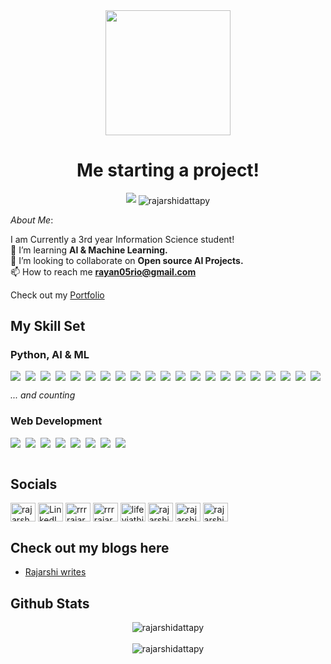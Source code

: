   

<div  id="header"  align="center">

<img  src="https://64.media.tumblr.com/b82973324ac774fa3d31ea47545b15f0/tumblr_ng63otN1Nc1rx9nz2o1_500.gifv"  width="200"/>

</div>

<h1  align="center"> Me starting a project! </h1>

<p  align="center">

<p  align="center">

<img  src="https://readme-typing-svg.demolab.com/?lines=Hi👋, I'm Rajarshi Datta; 🧑‍💻 A Full Stack ML Developer; CP and Open-Source ❣️; Designer🎨 :D;&font=Fira%20Code&center=true&width=380&height=50&duration=4000&pause=1000">

<img  src="https://komarev.com/ghpvc/?username=rajarshidattapy&label=Profile%20views&color=0e75b6&style=flat" alt="rajarshidattapy"  align="center"/>
</p>

*About Me*:<br>

I am Currently a 3rd year Information Science student!<br>
🌱 I’m learning <b>AI & Machine Learning.</b><br>
👯 I’m looking to collaborate on <b>Open source AI Projects.</b><br>
📫 How to reach me <b>rayan05rio@gmail.com</b><br>

Check out my [Portfolio](https://rajarshidatta.vercel.app/)

## My Skill Set
### **Python, AI & ML**

<div style="display: flex; flex-wrap: wrap; gap: 8px;">

<img src="https://img.shields.io/badge/-Python-3776AB?logo=python&logoColor=white&style=for-the-badge&logoWidth=50">
<img src="https://img.shields.io/badge/-TensorFlow-FF6F00?logo=tensorflow&logoColor=white&style=for-the-badge&logoWidth=50">
<img src="https://img.shields.io/badge/-PyTorch-EE4C2C?logo=pytorch&logoColor=white&style=for-the-badge&logoWidth=50">
<img src="https://img.shields.io/badge/-Keras-D00000?logo=keras&logoColor=white&style=for-the-badge&logoWidth=50">
<img src="https://img.shields.io/badge/-Numpy-013243?logo=numpy&logoColor=white&style=for-the-badge&logoWidth=50">
<img src="https://img.shields.io/badge/-Pandas-150458?logo=pandas&logoColor=white&style=for-the-badge&logoWidth=50">
<img src="https://img.shields.io/badge/-Matplotlib-11557C?logo=python&logoColor=white&style=for-the-badge&logoWidth=50">
<img src="https://img.shields.io/badge/-Seaborn-4C4C4C?logo=python&logoColor=white&style=for-the-badge&logoWidth=50">
<img src="https://img.shields.io/badge/-HuggingFace-FFD700?logo=huggingface&logoColor=black&style=for-the-badge&logoWidth=50">
<img src="https://img.shields.io/badge/-ResNet-8E44AD?logo=python&logoColor=white&style=for-the-badge&logoWidth=50">
<img src="https://img.shields.io/badge/-InceptionNet-2ECC71?logo=python&logoColor=white&style=for-the-badge&logoWidth=50">
<img src="https://img.shields.io/badge/-MobileNet-3498DB?logo=python&logoColor=white&style=for-the-badge&logoWidth=50">
<img src="https://img.shields.io/badge/-GAN-FFA500?logo=python&logoColor=white&style=for-the-badge&logoWidth=50">
<img src="https://img.shields.io/badge/-DCGAN-2ECC71?logo=python&logoColor=white&style=for-the-badge&logoWidth=50">
<img src="https://img.shields.io/badge/-cGAN-FFC300?logo=python&logoColor=white&style=for-the-badge&logoWidth=50">
<img src="https://img.shields.io/badge/-StyleGAN-8E44AD?logo=python&logoColor=white&style=for-the-badge&logoWidth=50">
<img src="https://img.shields.io/badge/-VAE-3498DB?logo=python&logoColor=white&style=for-the-badge&logoWidth=50">
<img src="https://img.shields.io/badge/-YOLO-3E8E41?logo=python&logoColor=white&style=for-the-badge&logoWidth=50">
<img src="https://img.shields.io/badge/-OpenCV-5C3EE8?logo=opencv&logoColor=white&style=for-the-badge&logoWidth=50">
<img src="https://img.shields.io/badge/-LangChain-FF6F00?logo=python&logoColor=white&style=for-the-badge&logoWidth=50">
<img src="https://img.shields.io/badge/-Transformers-FFD700?logo=huggingface&logoColor=black&style=for-the-badge&logoWidth=50">

</div>

<p><em>... and counting</em></p>


### **Web Development**

<div style="display: flex; flex-wrap: wrap; gap: 8px;">

<img src="https://img.shields.io/badge/-HTML5-E34F26?logo=html5&logoColor=white&style=for-the-badge&logoWidth=50">
<img src="https://img.shields.io/badge/-CSS3-1572B6?logo=css3&logoColor=white&style=for-the-badge&logoWidth=50">
<img src="https://img.shields.io/badge/-JavaScript-F7DF1E?logo=javascript&logoColor=black&style=for-the-badge&logoWidth=50">
<img src="https://img.shields.io/badge/-FastAPI-009688?logo=fastapi&logoColor=white&style=for-the-badge&logoWidth=50">
<img src="https://img.shields.io/badge/-Postman-FF6C37?logo=postman&logoColor=white&style=for-the-badge&logoWidth=50">
<img src="https://img.shields.io/badge/-MongoDB-47A248?logo=mongodb&logoColor=white&style=for-the-badge&logoWidth=50">
<img src="https://img.shields.io/badge/-MySQL-4479A1?logo=mysql&logoColor=white&style=for-the-badge&logoWidth=50">
<img src="https://img.shields.io/badge/-PostgreSQL-4169E1?logo=postgresql&logoColor=white&style=for-the-badge&logoWidth=50">

</div>
 

<br/>  
  

## Socials

<p  align="left">


<p align="left">
<a href="https://twitter.com/rajarsh9573965" target="blank"><img align="center" src="https://raw.githubusercontent.com/rahuldkjain/github-profile-readme-generator/master/src/images/icons/Social/twitter.svg" alt="rajarsh9573965" height="30" width="40" /></a>
<a href="https://linkedin.com/in/rajarshidatta05" target="blank"><img align="center" src="https://raw.githubusercontent.com/rahuldkjain/github-profile-readme-generator/master/src/images/icons/Social/linkedin.svg" alt="LinkedIn" height="30" width="40" /></a>
<a href="https://kaggle.com/rrrrajarshi_" target="blank"><img align="center" src="https://raw.githubusercontent.com/rahuldkjain/github-profile-readme-generator/master/src/images/icons/Social/kaggle.svg" alt="rrrrajarshi_" height="30" width="40" /></a>
<a href="https://instagram.com/rrrrajarshi_" target="blank"><img align="center" src="https://raw.githubusercontent.com/rahuldkjain/github-profile-readme-generator/master/src/images/icons/Social/instagram.svg" alt="rrrrajarshi_" height="30" width="40" /></a>
<a href="https://www.youtube.com/c/lifeviathicklens" target="blank"><img align="center" src="https://raw.githubusercontent.com/rahuldkjain/github-profile-readme-generator/master/src/images/icons/Social/youtube.svg" alt="lifeviathicklens" height="30" width="40" /></a>
<a href="https://www.leetcode.com/rajarshi_100" target="blank"><img align="center" src="https://raw.githubusercontent.com/rahuldkjain/github-profile-readme-generator/master/src/images/icons/Social/leet-code.svg" alt="rajarshi_100" height="30" width="40" /></a>
<a href="https://www.hackerrank.com/rajarshidattapy" target="blank"><img align="center" src="https://raw.githubusercontent.com/rahuldkjain/github-profile-readme-generator/master/src/images/icons/Social/hackerrank.svg" alt="rajarshi_100" height="30" width="40" /></a>
<a href="https://www.codeforces.com/rajarshidattapy" target="blank"><img align="center" src="https://raw.githubusercontent.com/rahuldkjain/github-profile-readme-generator/master/src/images/icons/Social/codeforces.svg" alt="rajarshi_100" height="30" width="40" /></a>

</p>

  

## Check out my blogs here

- [Rajarshi writes](https://rajarshiwrites.hashnode.dev/)

<!-- BLOG-POST-LIST:END -->

## Github Stats

<div  align="center"><img  src="https://github-readme-stats.vercel.app/api?username=rajarshidattapy&show_icons=true&locale=en" alt="rajarshidattapy"  align="center"  /></div>

<br/>

<div  align="center"><img  src="https://github-readme-stats.vercel.app/api/top-langs?username=rajarshidattapy&show_icons=true&locale=en&layout=compact" alt="rajarshidattapy"  align="center"  /></div>


<br/>


